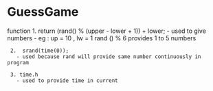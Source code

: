 # GuessGame

function 
     1. return (rand() % (upper - lower + 1)) + lower; 
       - used to give numbers
       - eg : up = 10 , lw = 1
              rand () % 6
              provides 1 to 5 numbers

     2.  srand(time(0)); 
       - used because rand will provide same number continuously in program

     3. time.h
       - used to provide time in current

